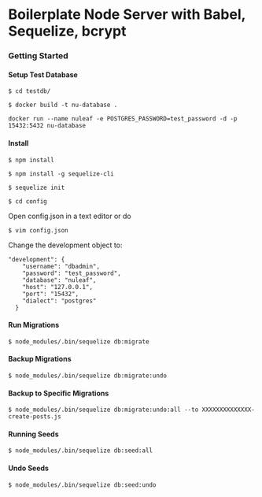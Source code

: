 # Boilerplate Node Server with Babel, Sequelize, bcrypt

### Getting Started

#### Setup Test Database

```shell
$ cd testdb/
```

```shell
$ docker build -t nu-database .
```

```shell
docker run --name nuleaf -e POSTGRES_PASSWORD=test_password -d -p 15432:5432 nu-database
```

#### Install
```shell
$ npm install
```
```shell
$ npm install -g sequelize-cli
```

```shell
$ sequelize init
```

```shell
$ cd config
```
Open config.json in a text editor or do 

```shell
$ vim config.json
```
Change the development object to:
```
"development": {
    "username": "dbadmin",
    "password": "test_password",
    "database": "nuleaf",
    "host": "127.0.0.1",
    "port": "15432",
    "dialect": "postgres"
  }
  ```
#### Run Migrations

```shell
$ node_modules/.bin/sequelize db:migrate
```

#### Backup Migrations

```shell
$ node_modules/.bin/sequelize db:migrate:undo
```

#### Backup to Specific Migrations

```shell
$ node_modules/.bin/sequelize db:migrate:undo:all --to XXXXXXXXXXXXXX-create-posts.js
```

#### Running Seeds

```shell
$ node_modules/.bin/sequelize db:seed:all
```

#### Undo Seeds

```shell
$ node_modules/.bin/sequelize db:seed:undo
```
